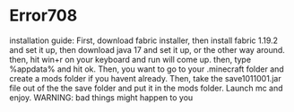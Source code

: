 # Error708

installation guide:
First, download fabric installer, then install fabric 1.19.2 and set it up, then download java 17 and set it up, or the other way around.
then, hit win+r on your keyboard and run will come up. then, type %appdata% and hit ok. 
Then, you want to go to your .minecraft folder and create a mods folder if you havent already.
Then, take the save1011001.jar file out of the the save folder and put it in the mods folder.
Launch mc and enjoy.
WARNING: bad things might happen to you
